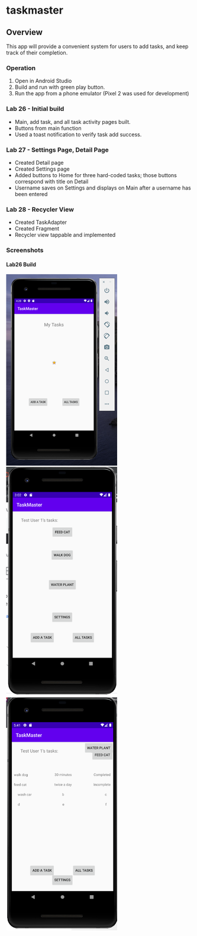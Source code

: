 # taskmaster
## Overview
This app will provide a convenient system for users to add tasks, and keep track of their completion.

### Operation
1. Open in Android Studio
2. Build and run with green play button.
3. Run the app from a phone emulator (Pixel 2 was used for development)

### Lab 26 - Initial build 
- Main, add task, and all task activity pages built.
- Buttons from main function
- Used a toast notification to verify task add success.

### Lab 27 - Settings Page, Detail Page
- Created Detail page
- Created Settings page
- Added buttons to Home for three hard-coded tasks; those buttons correspond with title on Detail
- Username saves on Settings and displays on Main after a username has been entered

### Lab 28 - Recycler View
- Created TaskAdapter
- Created Fragment
- Recycler view tappable and implemented

### Screenshots
#### Lab26 Build
<img src="screenshots/screenshot_lab26.png" alt="home" width="300">
<img src="screenshots/screenshot_lab27.png" alt="home" width="300">
<img src="screenshots/screenshot_lab28.png" alt="home" width="300">


